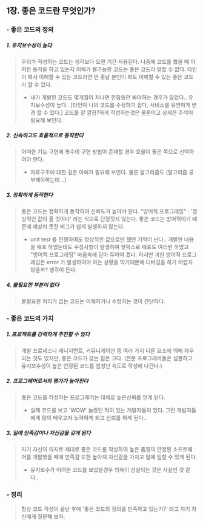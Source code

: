 1장. 좋은 코드란 무엇인가?
--------------------------

### - 좋은 코드의 정의

##### 1. 유지보수성이 높다

> 우리가 작성하는 코드는 생각보다 오랜 기간 사용된다. 나중에 코드를 봤을 때 어떠한 동작을 하고 있는지 이해가 불가능한 코드는 좋은 코드라 말할 수 없다. 타인이 봐서 이해할 수 있는 코드라면 먼 훗날 본인이 봐도 이해할 수 있는 좋은 코드라 할 수 있다.
>
> -	내가 개발한 코드도 몇개월이 지나면 한참동안 봐야하는 경우가 많았다.. 유지보수성이 높다.. [타인이 나의 코드를 수정하기 쉽다, 서비스를 유연하게 변경 할 수 있다.] 코드를 잘 깔끔?하게 작성하는것은 물론이고 상세한 주석이 필요해 보인다.

##### 2. 신속하고도 효율적으로 동작한다

> 어떠한 기능 구현에 복수의 구현 방법이 존재할 경우 효율이 좋은 쪽으로 선택하여야 한다.
>
> -	자료구조에 대한 깊은 이해가 필요해 보인다. 물론 알고리즘도 (알고리즘 공부해야하는데 ..)

##### 3. 정확하게 동작한다

> 좋은 코드는 정확하게 동작하여 신뢰도가 높아야 한다. "방어적 프로그래밍" : '정상적인 값이 올 것이다' 라는 식으로 단정짓지 않는다. 좋은 코드는 방어적이기 때문에 예상치 못한 버그가 쉽게 발생하지 않는다.
>
> -	unit test 를 진행하여도 정상적인 값으로만 했던 기억이 난다.. 개발한 내용을 배포 하였는데도 수정사항이 발생하여 핫픽스로 배포도 여러번 하였고 "방어적 프로그래밍" 마음속에 담아 두어야 겠다. 하지만 과한 방어적 프로그래밍은 error 가 발생하여야 하는 상황을 막기때문에 디버깅을 하기 어렵지 않을까? 생각이 든다.

##### 4. 불필요한 부분이 없다

> 불필요한 처리가 없는 코드는 이해하거나 수정하는 것이 간단하다.

### - 좋은 코드의 가치

##### 1. 프로젝트를 강력하게 추진할 수 있다

> 개발 프로세스나 메니지먼트, 커뮤니케이션 등 여러 가지 다른 요소에 의해 좌우되는 것도 있지만, 좋은 코드가 갖는 힘은 크다. (전문 프로그래머들은 심플하고 유지보수성이 높은 안정된 코드를 엄청난 속도로 작성해 나간다.)

##### 2. 프로그래머로서의 평가가 높아진다

> 좋은 코드를 작성하는 프로그래머는 대체로 높은신뢰를 얻게 된다.
>
> -	실제 코드를 보고 'WOW' 놀랐던 적이 있는 개발자들이 있다. 그런 개발자들에게 많이 배우고자 노력하게 되고 신뢰를 하게 된다..

##### 3. 일에 만족감이나 자신감을 갖게 된다

> 자기 자신의 의지로 제대로 좋은 코드를 작성하여 높은 품질의 안정된 소프트웨어를 개발했을 때에 만족감 또한 높아져 자신감을 가지고 일에 임할 수 있게 된다.
>
> -	유지보수가 어려운 코드를 보았을경우 의욕이 상실되는 것은 사실인 것 같다..

### - 정리

> 항상 코드 작성이 끝난 후에 '좋은 코드의 정의를 만족하고 있는가?' 라고 자기 자신에게 질문해 보자.
